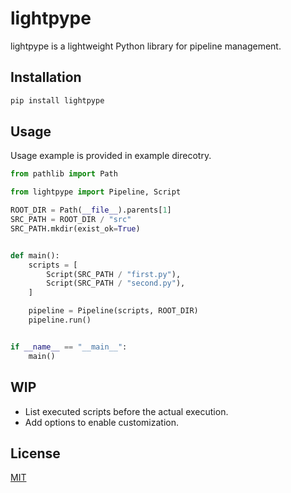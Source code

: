 # lightpype

lightpype is a lightweight Python library for pipeline management.

## Installation
```bash
pip install lightpype
```

## Usage
Usage example is provided in example direcotry.

```python
from pathlib import Path

from lightpype import Pipeline, Script

ROOT_DIR = Path(__file__).parents[1]
SRC_PATH = ROOT_DIR / "src"
SRC_PATH.mkdir(exist_ok=True)


def main():
    scripts = [
        Script(SRC_PATH / "first.py"),
        Script(SRC_PATH / "second.py"),
    ]

    pipeline = Pipeline(scripts, ROOT_DIR)
    pipeline.run()


if __name__ == "__main__":
    main()
```

## WIP
- List executed scripts before the actual execution.
- Add options to enable customization.

## License
[MIT](https://choosealicense.com/licenses/mit/)